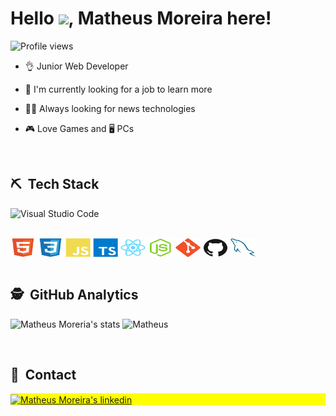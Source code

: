 <h1 align="left">Hello <img src="https://raw.githubusercontent.com/kaueMarques/kaueMarques/master/hi.gif" height="30px">, Matheus Moreira here!</h1>
<p align="left"> <img src="https://komarev.com/ghpvc/?username=MatheusAMoreria&flat-square&color=blueviolet" alt="Profile views" /> </p>

- 👌 Junior Web Developer

- 💼 I'm currently looking for a job to learn more

- 🍷🗿 Always looking for news technologies

- 🎮 Love Games and 🖥 PCs

<br>

## ⛏ &nbsp;Tech Stack

![Visual Studio Code](https://img.shields.io/badge/-Visual%20Studio%20Code-05122A?style=for-the-badge&logo=visual-studio-code&logoColor=007ACC)&nbsp;
<div style="display: inline_block"><br>
<img align="center" alt="Matheus-HTML" height="30" width="40" src="https://raw.githubusercontent.com/devicons/devicon/master/icons/html5/html5-original.svg">
  <img align="center" alt="Matheus-CSS" height="30" width="40" src="https://raw.githubusercontent.com/devicons/devicon/master/icons/css3/css3-original.svg">
  <img align="center" alt="Matheus-Js" height="30" width="40" src="https://raw.githubusercontent.com/devicons/devicon/master/icons/javascript/javascript-plain.svg">
  <img align="center" alt="Matheus-Ts" height="30" width="40" src="https://raw.githubusercontent.com/devicons/devicon/master/icons/typescript/typescript-plain.svg">
  <img align="center" alt="Matheus-React" height="30" width="40" src="https://raw.githubusercontent.com/devicons/devicon/master/icons/react/react-original.svg">
  <img align="center" alt="Matheus-Node" height="30" width="40" src="https://raw.githubusercontent.com/devicons/devicon/master/icons/nodejs/nodejs-original.svg">
  <img align="center" alt="Matheus-Git" height="30" width="40" src="https://raw.githubusercontent.com/devicons/devicon/master/icons/git/git-original.svg">
  <img align="center" alt="Matheus-GitHub" height="30" width="40" src="https://raw.githubusercontent.com/devicons/devicon/master/icons/github/github-original.svg">
  <img align="center" alt="Matheus-MySQL" height="30" width="40" src="https://raw.githubusercontent.com/devicons/devicon/master/icons/mysql/mysql-original.svg">
</div>

<br>


## 🕵 &nbsp;GitHub Analytics

<p align="left">
<img width="500em" src="https://github-readme-stats.vercel.app/api?username=MatheusAMoreria&show_icons=true&theme=midnight-purple" alt="Matheus Moreria's stats"/>
<img width="500em" src="https://github-readme-stats.vercel.app/api/top-langs/?username=MatheusAMoreria&layout=compact&theme=midnight-purple" alt=Matheus Moreria's most languages"/>
</p>

<br>

## 📧 &nbsp;Contact

<p align="left" style="background:yellow">
<a href="https://www.linkedin.com/in/matheus-moreira-a9638222b/" target="_blank">
  <img align="center" src="https://img.shields.io/badge/-MatheusMoreira-a9638222b?style=social&logo=linkedin" alt="Matheus Moreira's linkedin"/>
</a>
</p>

<!--
**MatheusAMoreira/matheusamoreira** is a ✨ _special_ ✨ repository because its `README.md` (this file) appears on your GitHub profile.
